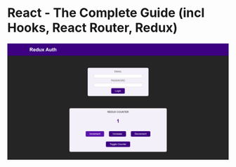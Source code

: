 # React - The Complete Guide (incl Hooks, React Router, Redux)

![Project Preview](redux-counter.png)